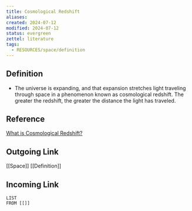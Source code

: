 ```yaml
---
title: Cosmological Redshift
aliases: 
created: 2024-07-12
modified: 2024-07-12
status: evergreen
zettel: literature
tags:
  - RESOURCES/space/definition
---
```

## Definition
- The universe is expanding, and that expansion stretches light traveling through space in a phenomenon known as cosmological redshift. The greater the redshift, the greater the distance the light has traveled.
## Reference
[What is Cosmological Redshift?](https://hubblesite.org/contents/media/images/4509-Image.html)
## Outgoing Link
[[Space]]
[[Definition]]
## Incoming Link
```dataview
LIST
FROM [[]]
```